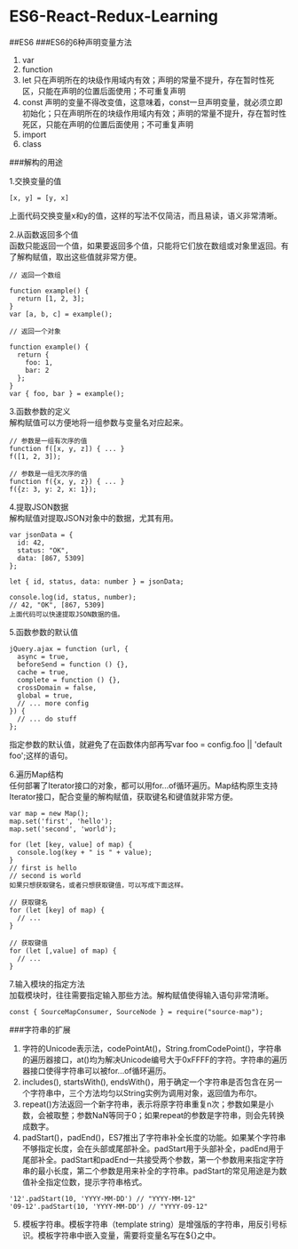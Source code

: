 # ES6-React-Redux-Learning
##ES6
###ES6的6种声明变量方法
1. var
2. function
3. let 只在声明所在的块级作用域内有效；声明的常量不提升，存在暂时性死区，只能在声明的位置后面使用；不可重复声明
4. const 声明的变量不得改变值，这意味着，const一旦声明变量，就必须立即初始化；只在声明所在的块级作用域内有效；声明的常量不提升，存在暂时性死区，只能在声明的位置后面使用；不可重复声明
5. import
6. class

###解构的用途

1.交换变量的值
```
[x, y] = [y, x]
```
上面代码交换变量x和y的值，这样的写法不仅简洁，而且易读，语义非常清晰。

2.从函数返回多个值  
函数只能返回一个值，如果要返回多个值，只能将它们放在数组或对象里返回。有了解构赋值，取出这些值就非常方便。
```
// 返回一个数组

function example() {
  return [1, 2, 3];
}
var [a, b, c] = example();

// 返回一个对象

function example() {
  return {
    foo: 1,
    bar: 2
  };
}
var { foo, bar } = example();

```

3.函数参数的定义  
解构赋值可以方便地将一组参数与变量名对应起来。
```
// 参数是一组有次序的值
function f([x, y, z]) { ... }
f([1, 2, 3]);

// 参数是一组无次序的值
function f({x, y, z}) { ... }
f({z: 3, y: 2, x: 1});
```

4.提取JSON数据  
解构赋值对提取JSON对象中的数据，尤其有用。
```
var jsonData = {
  id: 42,
  status: "OK",
  data: [867, 5309]
};

let { id, status, data: number } = jsonData;

console.log(id, status, number);
// 42, "OK", [867, 5309]
上面代码可以快速提取JSON数据的值。
```

5.函数参数的默认值
```
jQuery.ajax = function (url, {
  async = true,
  beforeSend = function () {},
  cache = true,
  complete = function () {},
  crossDomain = false,
  global = true,
  // ... more config
}) {
  // ... do stuff
};
```  
指定参数的默认值，就避免了在函数体内部再写var foo = config.foo || 'default foo';这样的语句。

6.遍历Map结构  
任何部署了Iterator接口的对象，都可以用for...of循环遍历。Map结构原生支持Iterator接口，配合变量的解构赋值，获取键名和键值就非常方便。
```
var map = new Map();
map.set('first', 'hello');
map.set('second', 'world');

for (let [key, value] of map) {
  console.log(key + " is " + value);
}
// first is hello
// second is world
如果只想获取键名，或者只想获取键值，可以写成下面这样。

// 获取键名
for (let [key] of map) {
  // ...
}

// 获取键值
for (let [,value] of map) {
  // ...
}
```

7.输入模块的指定方法  
加载模块时，往往需要指定输入那些方法。解构赋值使得输入语句非常清晰。
```
const { SourceMapConsumer, SourceNode } = require("source-map");
```
###字符串的扩展
1. 字符的Unicode表示法，codePointAt()，String.fromCodePoint()，字符串的遍历器接口，at()均为解决Unicode编号大于0xFFFF的字符。字符串的遍历器接口使得字符串可以被for...of循环遍历。
2. includes(), startsWith(), endsWith()，用于确定一个字符串是否包含在另一个字符串中，三个方法均匀以String实例为调用对象，返回值为布尔。
3. repeat()方法返回一个新字符串，表示将原字符串重复n次；参数如果是小数，会被取整；参数NaN等同于0；如果repeat的参数是字符串，则会先转换成数字。
4. padStart()，padEnd()，ES7推出了字符串补全长度的功能。如果某个字符串不够指定长度，会在头部或尾部补全。padStart用于头部补全，padEnd用于尾部补全。padStart和padEnd一共接受两个参数，第一个参数用来指定字符串的最小长度，第二个参数是用来补全的字符串。padStart的常见用途是为数值补全指定位数，提示字符串格式。  
```
'12'.padStart(10, 'YYYY-MM-DD') // "YYYY-MM-12"
'09-12'.padStart(10, 'YYYY-MM-DD') // "YYYY-09-12"
```
5. 模板字符串。模板字符串（template string）是增强版的字符串，用反引号标识。模板字符串中嵌入变量，需要将变量名写在${}之中。
